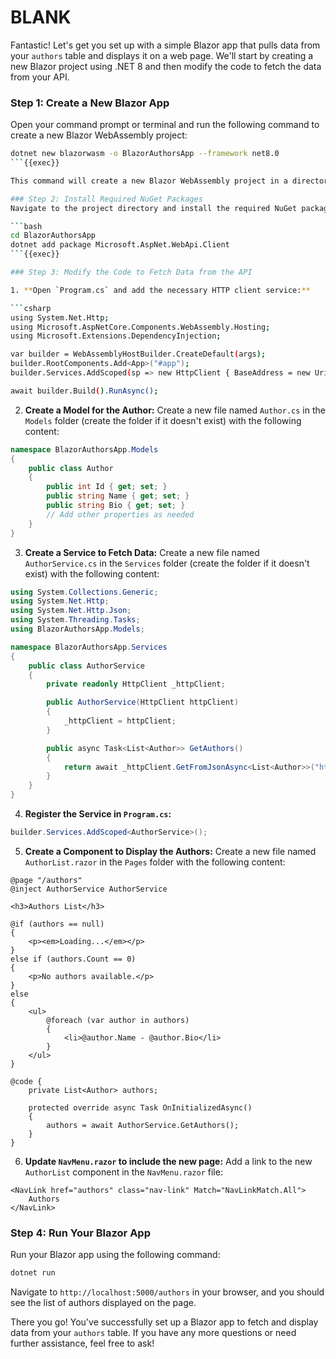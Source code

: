 # BLANK


Fantastic! Let's get you set up with a simple Blazor app that pulls data from your `authors` table and displays it on a web page. We'll start by creating a new Blazor project using .NET 8 and then modify the code to fetch the data from your API.

### Step 1: Create a New Blazor App
Open your command prompt or terminal and run the following command to create a new Blazor WebAssembly project:

```bash
dotnet new blazorwasm -o BlazorAuthorsApp --framework net8.0
```{{exec}}

This command will create a new Blazor WebAssembly project in a directory named `BlazorAuthorsApp` using .NET 8.

### Step 2: Install Required NuGet Packages
Navigate to the project directory and install the required NuGet package for making HTTP requests:

```bash
cd BlazorAuthorsApp
dotnet add package Microsoft.AspNet.WebApi.Client
```{{exec}}

### Step 3: Modify the Code to Fetch Data from the API

1. **Open `Program.cs` and add the necessary HTTP client service:**

```csharp
using System.Net.Http;
using Microsoft.AspNetCore.Components.WebAssembly.Hosting;
using Microsoft.Extensions.DependencyInjection;

var builder = WebAssemblyHostBuilder.CreateDefault(args);
builder.RootComponents.Add<App>("#app");
builder.Services.AddScoped(sp => new HttpClient { BaseAddress = new Uri(builder.HostEnvironment.BaseAddress) });

await builder.Build().RunAsync();
```

2. **Create a Model for the Author:**
   Create a new file named `Author.cs` in the `Models` folder (create the folder if it doesn't exist) with the following content:

```csharp
namespace BlazorAuthorsApp.Models
{
    public class Author
    {
        public int Id { get; set; }
        public string Name { get; set; }
        public string Bio { get; set; }
        // Add other properties as needed
    }
}
```

3. **Create a Service to Fetch Data:**
   Create a new file named `AuthorService.cs` in the `Services` folder (create the folder if it doesn't exist) with the following content:

```csharp
using System.Collections.Generic;
using System.Net.Http;
using System.Net.Http.Json;
using System.Threading.Tasks;
using BlazorAuthorsApp.Models;

namespace BlazorAuthorsApp.Services
{
    public class AuthorService
    {
        private readonly HttpClient _httpClient;

        public AuthorService(HttpClient httpClient)
        {
            _httpClient = httpClient;
        }

        public async Task<List<Author>> GetAuthors()
        {
            return await _httpClient.GetFromJsonAsync<List<Author>>("http://localhost:5000/api/Author");
        }
    }
}
```

4. **Register the Service in `Program.cs`:**

```csharp
builder.Services.AddScoped<AuthorService>();
```

5. **Create a Component to Display the Authors:**
   Create a new file named `AuthorList.razor` in the `Pages` folder with the following content:

```razor
@page "/authors"
@inject AuthorService AuthorService

<h3>Authors List</h3>

@if (authors == null)
{
    <p><em>Loading...</em></p>
}
else if (authors.Count == 0)
{
    <p>No authors available.</p>
}
else
{
    <ul>
        @foreach (var author in authors)
        {
            <li>@author.Name - @author.Bio</li>
        }
    </ul>
}

@code {
    private List<Author> authors;

    protected override async Task OnInitializedAsync()
    {
        authors = await AuthorService.GetAuthors();
    }
}
```

6. **Update `NavMenu.razor` to include the new page:**
   Add a link to the new `AuthorList` component in the `NavMenu.razor` file:

```razor
<NavLink href="authors" class="nav-link" Match="NavLinkMatch.All">
    Authors
</NavLink>
```

### Step 4: Run Your Blazor App
Run your Blazor app using the following command:

```bash
dotnet run
```

Navigate to `http://localhost:5000/authors` in your browser, and you should see the list of authors displayed on the page.

There you go! You've successfully set up a Blazor app to fetch and display data from your `authors` table. If you have any more questions or need further assistance, feel free to ask!

